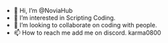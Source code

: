 - 👋 Hi, I’m @NoviaHub
- 👀 I’m interested in Scripting Coding.
- 💞️ I’m looking to collaborate on coding with people.
- 📫 How to reach me add me on discord. karma0800

<!---
NoviaHub/NoviaHub is a ✨ special ✨ repository because its `README.md` (this file) appears on your GitHub profile.
You can click the Preview link to take a look at your changes.
--->
